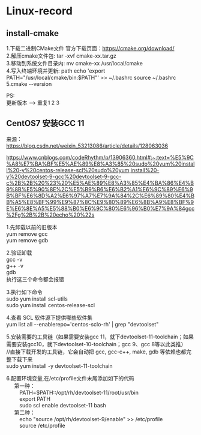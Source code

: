 # Linux-record

## install-cmake
1.下载二进制CMake文件 官方下载页面：https://cmake.org/download/  
2.解压cmake文件包: tar -xvf cmake-xx.tar.gz  
3.移动到系统文件目录内: mv cmake-xx /usr/local/cmake  
4.写入终端环境并更新: path echo 'export PATH="/usr/local/cmake/bin:$PATH"' >> ~/.bashrc source ~/.bashrc  
5.cmake --version  

PS:  
更新版本 --> 重复1 2 3


## CentOS7 安装GCC 11
来源：  
https://blog.csdn.net/weixin_53213086/article/details/128063036  
  
https://www.cnblogs.com/codeRhythm/p/13906360.html#:~:text=%E5%9C%A8%E7%BA%BF%E5%AE%89%E8%A3%85%20sudo%20yum%20install%20-y%20centos-release-scl%20sudo%20yum,install%20-y%20devtoolset-9-gcc%20devtoolset-9-gcc-c%2B%2B%20%23%20%E5%AE%89%E8%A3%85%E4%BA%86%E4%B9%8B%E5%90%8E%2C%E5%B9%B6%E6%B2%A1%E6%9C%89%E6%9B%BF%E6%8D%A2%E6%97%A7%E7%9A%84%2C%E6%89%80%E4%BB%A5%E8%BF%99%E9%87%8C%E9%80%89%E6%8B%A9%E8%BF%9E%E6%8E%A5%E5%88%B0%E6%9C%80%E6%96%B0%E7%9A%84gcc%2Fg%2B%2B%20echo%20%22s  
  
1.先卸载以前的旧版本  
yum remove gcc  
yum remove gdb  
  
2.验证卸载  
gcc -v  
g++ -v  
gdb  
执行这三个命令都会报错  

3.执行如下命令  
sudo yum install scl-utils  
sudo yum install centos-release-scl  

4.查看 SCL 软件源下提供哪些软件集  
yum list all --enablerepo='centos-sclo-rh' | grep "devtoolset"  

5.安装需要的工具链（如果需要安装gcc 11，就下devtoolset-11-toolchain；如果需要安装gcc10，就下devtoolset-10-toolchain；gcc 9、gcc 8等以此类推）  
//直接下载开发的工具链，它会自动把 gcc, gcc-c++, make, gdb 等依赖也都完整下载下来  
sudo yum install -y devtoolset-11-toolchain  

6.配置环境变量,在/etc/profile文件末尾添加如下的代码  
&ensp;&ensp;&ensp;第一种：  
&ensp;&ensp;&ensp;&ensp;&ensp;PATH=$PATH::/opt/rh/devtoolset-11/root/usr/bin  
&ensp;&ensp;&ensp;&ensp;&ensp;export PATH  
&ensp;&ensp;&ensp;&ensp;&ensp;sudo scl enable devtoolset-11 bash  
&ensp;&ensp;&ensp;第二种：  
&ensp;&ensp;&ensp;&ensp;&ensp;echo "source /opt/rh/devtoolset-9/enable" >> /etc/profile  
&ensp;&ensp;&ensp;&ensp;&ensp;source /etc/profile  




